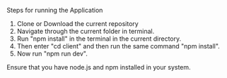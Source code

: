 Steps for running the Application

  1. Clone or Download the current repository
  2. Navigate through the current folder in terminal.
  3. Run "npm install" in the terminal in the current directory.
  4. Then enter "cd client" and then run the same command "npm install".
  5. Now run "npm run dev".

Ensure that you have node.js and npm installed in your system.
